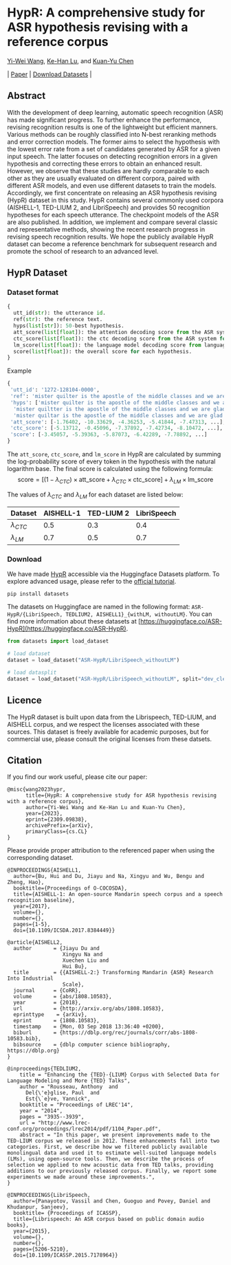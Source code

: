# HypR: A comprehensive study for ASR hypothesis revising with a reference corpus
[Yi-Wei Wang](https://github.com/Alfred0622), [Ke-Han Lu](https://hanklu.tw), and [Kuan-Yu Chen](https://faculty.csie.ntust.edu.tw/~kychen/)

| [Paper](https://arxiv.org/abs/2309.09838) | [Download Datasets](#download) | 

## Abstract
With the development of deep learning, automatic speech recognition (ASR) has made significant progress. To further enhance the performance, revising recognition results is one of the lightweight but efficient manners. Various methods can be roughly classified into N-best reranking methods and error correction models. The former aims to select the hypothesis with the lowest error rate from a set of candidates generated by ASR for a given input speech. The latter focuses on detecting recognition errors in a given hypothesis and correcting these errors to obtain an enhanced result. However, we observe that these studies are hardly comparable to each other as they are usually evaluated on different corpora, paired with different ASR models, and even use different datasets to train the models. Accordingly, we first concentrate on releasing an ASR hypothesis revising (HypR) dataset in this study. HypR contains several commonly used corpora (AISHELL-1, TED-LIUM 2, and LibriSpeech) and provides 50 recognition hypotheses for each speech utterance. The checkpoint models of the ASR are also published. In addition, we implement and compare several classic and representative methods, showing the recent research progress in revising speech recognition results. We hope the publicly available HypR dataset can become a reference benchmark for subsequent research and promote the school of research to an advanced level.

## HypR Dataset

### Dataset format
```python
{
  utt_id(str): the utterance id.
  ref(str): the reference text.
  hyps(list[str]): 50-best hypothesis.
  att_score(list[float]): the attention decoding score from the ASR system for each hypothesis.
  ctc_score(list[float]): the ctc decoding score from the ASR system for each hypothesis.
  lm_score(list[float]): the language model decoding score from language model for each hypothesis. This field only included when LM is used.
  score(list[float]): the overall score for each hypothesis.
}
```
Example
```python
{
 'utt_id': '1272-128104-0000',
 'ref': 'mister quilter is the apostle of the middle classes and we are glad to welcome his gospel'
 'hyps': ['mister quilter is the apostle of the middle classes and we are glad to welcome his gospel',
  'mister quiltter is the apostle of the middle classes and we are glad to welcome his gospel',
  'mister quiltar is the apostle of the middle classes and we are glad to welcome his gospel', ...],
 'att_score': [-1.76402, -10.33629, -4.36253, -5.41844, -7.47313, ...],
 'ctc_score': [-5.13712, -0.45096, -7.37892, -7.42734, -8.10472, ...],
 'score': [-3.45057, -5.39363, -5.87073, -6.42289, -7.78892, ...]
}
```
The `att_score`, `ctc_score`, and `lm_score` in HypR are calculated by summing the log-probability score of every token in the hypothesis with the natural logarithm base. The final score is calculated using the following formula:
$$
\text{score} = [(1 - \lambda_{CTC})\times\text{att_score} + \lambda_{CTC}\times\text{ctc_score}] + \lambda_{LM}\times\text{lm_score}
$$

The values of $\lambda_{CTC}$ and $\lambda_{LM}$ for each dataset are listed below:


| Dataset | AISHELL-1 | TED-LIUM 2 | LibriSpeech |
| --------| -------- | -------- | -------- |
| $\lambda_{CTC}$     | 0.5     | 0.3     | 0.4     |
| $\lambda_{LM}$     | 0.7     | 0.5     | 0.7     |


### Download

We have made [HypR](https://huggingface.co/ASR-HypR) accessible via the Huggingface Datasets platform. To explore advanced usage, please refer to the [official tutorial](https://huggingface.co/docs/datasets/index). 

```
pip install datasets
```

The datasets on Huggingface are named in the following format: `ASR-HypR/{LibriSpeech, TEDLIUM2, AISHELL1}_{withLM, withoutLM}`. You can find more information about these datasets at [https://huggingface.co/ASR-HypR](https://huggingface.co/ASR-HypR).

```python
from datasets import load_dataset

# load dataset
dataset = load_dataset("ASR-HypR/LibriSpeech_withoutLM")

# load datasplit
dataset = load_dataset("ASR-HypR/LibriSpeech_withoutLM", split="dev_clean")
```



## Licence
The HypR dataset is built upon data from the Librispeech, TED-LIUM, and AISHELL corpus, and we respect the licenses associated with these sources. This dataset is freely available for academic purposes, but for commercial use, please consult the original licenses from these datsets.

## Citation
If you find our work useful, please cite our paper:
```
@misc{wang2023hypr,
      title={HypR: A comprehensive study for ASR hypothesis revising with a reference corpus}, 
      author={Yi-Wei Wang and Ke-Han Lu and Kuan-Yu Chen},
      year={2023},
      eprint={2309.09838},
      archivePrefix={arXiv},
      primaryClass={cs.CL}
}
```

Please provide proper attribution to the referenced paper when using the corresponding dataset.

```
@INPROCEEDINGS{AISHELL1,
  author={Bu, Hui and Du, Jiayu and Na, Xingyu and Wu, Bengu and Zheng, Hao},
  booktitle={Proceedings of O-COCOSDA}, 
  title={AISHELL-1: An open-source Mandarin speech corpus and a speech recognition baseline}, 
  year={2017},
  volume={},
  number={},
  pages={1-5},
  doi={10.1109/ICSDA.2017.8384449}}

```

```
@article{AISHELL2,
  author       = {Jiayu Du and
                  Xingyu Na and
                  Xuechen Liu and
                  Hui Bu},
  title        = {{AISHELL-2:} Transforming Mandarin {ASR} Research Into Industrial
                  Scale},
  journal      = {CoRR},
  volume       = {abs/1808.10583},
  year         = {2018},
  url          = {http://arxiv.org/abs/1808.10583},
  eprinttype    = {arXiv},
  eprint       = {1808.10583},
  timestamp    = {Mon, 03 Sep 2018 13:36:40 +0200},
  biburl       = {https://dblp.org/rec/journals/corr/abs-1808-10583.bib},
  bibsource    = {dblp computer science bibliography, https://dblp.org}
}
```

```
@inproceedings{TEDLIUM2,
    title = "Enhancing the {TED}-{LIUM} Corpus with Selected Data for Language Modeling and More {TED} Talks",
    author = "Rousseau, Anthony  and
      Del{\'e}glise, Paul  and
      Est{\`e}ve, Yannick",
    booktitle = "Proceedings of LREC'14",
    year = "2014",
    pages = "3935--3939",
    url = "http://www.lrec-conf.org/proceedings/lrec2014/pdf/1104_Paper.pdf",
    abstract = "In this paper, we present improvements made to the TED-LIUM corpus we released in 2012. These enhancements fall into two categories. First, we describe how we filtered publicly available monolingual data and used it to estimate well-suited language models (LMs), using open-source tools. Then, we describe the process of selection we applied to new acoustic data from TED talks, providing additions to our previously released corpus. Finally, we report some experiments we made around these improvements.",
}
```

```
@INPROCEEDINGS{LibriSpeech,
  author={Panayotov, Vassil and Chen, Guoguo and Povey, Daniel and Khudanpur, Sanjeev},
  booktitle= {Proceedings of ICASSP}, 
  title={Librispeech: An ASR corpus based on public domain audio books}, 
  year={2015},
  volume={},
  number={},
  pages={5206-5210},
  doi={10.1109/ICASSP.2015.7178964}}
```

